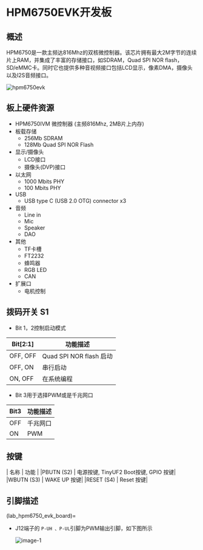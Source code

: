 # HPM6750EVK开发板

## 概述

HPM6750是一款主频达816Mhz的双核微控制器。该芯片拥有最大2M字节的连续片上RAM，并集成了丰富的存储接口，如SDRAM，Quad SPI NOR flash， SD/eMMC卡。同时它也提供多种音视频接口包括LCD显示，像素DMA，摄像头以及I2S音频接口。

 ![hpm6750evk](../../doc/images/boards/hpm6750evk/hpm6750evk.png "hpm6750evk")

## 板上硬件资源

- HPM6750IVM 微控制器 (主频816Mhz, 2MB片上内存)
- 板载存储
  - 256Mb SDRAM
  - 128Mb Quad SPI NOR Flash
- 显示/摄像头
  - LCD接口
  - 摄像头(DVP)接口
- 以太网
  - 1000 Mbits PHY
  - 100 Mbits PHY
- USB
  - USB type C (USB 2.0 OTG) connector x3
- 音频
  - Line in
  - Mic
  - Speaker
  - DAO
- 其他
  - TF卡槽
  - FT2232
  - 蜂鸣器
  - RGB LED
  - CAN
- 扩展口
  - 电机控制

## 拨码开关 S1

- Bit 1，2控制启动模式

| Bit[2:1] | 功能描述                |
| -------- | ----------------------- |
| OFF, OFF | Quad SPI NOR flash 启动 |
| OFF, ON  | 串行启动                |
| ON, OFF  | 在系统编程              |

- Bit 3用于选择PWM或是千兆网口

| Bit3 | 功能描述 |
| ---- | -------- |
| OFF  | 千兆网口 |
| ON   | PWM      |

## 按键

| 名称 | 功能 |
|PBUTN (S2) | 电源按键, TinyUF2 Boot按键, GPIO 按键|
|WBUTN (S3) | WAKE UP 按键|
|RESET (S4) | Reset 按键|

## 引脚描述

(lab_hpm6750_evk_board)=

- J12端子的 `P-UH 、P-UL`引脚为PWM输出引脚，如下图所示

  ![image-1](../../doc/images/boards/hpm6750evk/hpm6750evk_pwm_output_pin.jpg "image-1")
